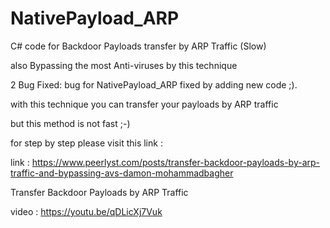 # NativePayload_ARP
C# code for Backdoor Payloads transfer by ARP Traffic (Slow)

also Bypassing the most Anti-viruses by this technique 

2 Bug Fixed: bug for NativePayload_ARP fixed by adding new code ;).



with this technique you can transfer your payloads by ARP traffic

but this method is not fast ;-)

for step by step please visit this link :

link : https://www.peerlyst.com/posts/transfer-backdoor-payloads-by-arp-traffic-and-bypassing-avs-damon-mohammadbagher

Transfer Backdoor Payloads by ARP Traffic

video : https://youtu.be/qDLicXj7Vuk
